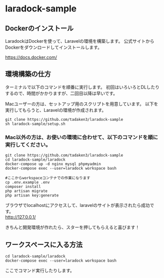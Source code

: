 # laradock-sample

## Dockerのインストール
LaradockはDockerを使って、Laravelの環境を構築します。
公式サイトからDockerをダウンロードしてインストールします。

https://docs.docker.com/

## 環境構築の仕方

ターミナルで以下のコマンドを順番に実行します。
初回はいろいろとDLしたりするので、時間がかかりますが、二回目以降は早いです。

Macユーザーの方は、セットアップ用のスクリプトを用意しています。
以下を実行してもらうと、Laravelの環境が作成されます。

```
git clone https://github.com/tadaken3/laradock-sample
sh laradock-sample/setup.sh
```

### Mac以外の方は、お使いの環境に合わせて、以下のコマンドを順に実行してください。
```
git clone https://github.com/tadaken3/laradock-sample
cd laradock-sample/laradock
docker-compose up -d nginx mysql phpmyadmin
docker-compose exec --user=laradock workspace bash

#ここからworkspaceコンテナでの作業になります
cp .env.example .env
composer install
php artisan migrate
php artisan key:generate
```

ブラウザでlocalhostにアクセスして、laravelのサイトが表示されたら成功です。  
http://127.0.0.1/

きちんと開発環境が作れたら、スターを押してもらえると喜びます！


## ワークスペースに入る方法

```
cd laradock-sample/laradock
docker-compose exec --user=laradock workspace bash
```

ここでコマンド実行したりします。

